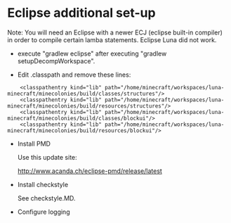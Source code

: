 # Eclipse additional set-up

Note: You will need an Eclipse with a newer ECJ (eclipse built-in compiler) in order to compile certain lamba statements.   Eclipse Luna did not work.

* execute "gradlew eclipse" after executing "gradlew setupDecompWorkspace".

* Edit .classpath and remove these lines:

```
	<classpathentry kind="lib" path="/home/minecraft/workspaces/luna-minecraft/minecolonies/build/classes/structures"/>
	<classpathentry kind="lib" path="/home/minecraft/workspaces/luna-minecraft/minecolonies/build/resources/structures"/>
	<classpathentry kind="lib" path="/home/minecraft/workspaces/luna-minecraft/minecolonies/build/classes/blockui"/>
	<classpathentry kind="lib" path="/home/minecraft/workspaces/luna-minecraft/minecolonies/build/resources/blockui"/>
```

* Install PMD

    Use this update site:

    http://www.acanda.ch/eclipse-pmd/release/latest

* Install checkstyle

    See checkstyle.MD.

* Configure logging 

